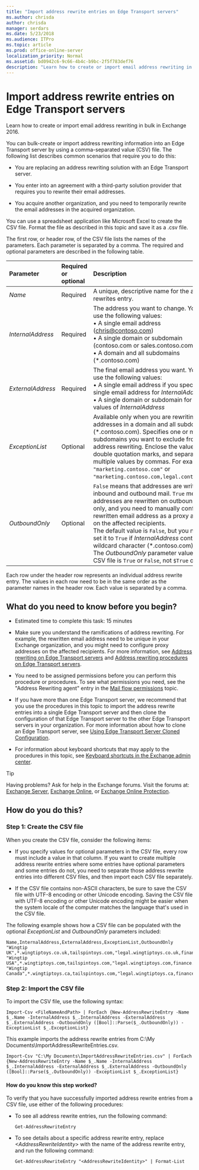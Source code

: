 ```yaml
---
title: "Import address rewrite entries on Edge Transport servers"
ms.author: chrisda
author: chrisda
manager: serdars
ms.date: 5/23/2018
ms.audience: ITPro
ms.topic: article
ms.prod: office-online-server
localization_priority: Normal
ms.assetid: bd0942c6-9c66-4b4c-b9bc-2f5f783def76
description: "Learn how to create or import email address rewriting in bulk in Exchange 2016."
---
```


# Import address rewrite entries on Edge Transport servers

Learn how to create or import email address rewriting in bulk in Exchange 2016.
  
You can bulk-create or import address rewriting information into an Edge Transport server by using a comma-separated value (CSV) file. The following list describes common scenarios that require you to do this:
  
- You are replacing an address rewriting solution with an Edge Transport server.
    
- You enter into an agreement with a third-party solution provider that requires you to rewrite their email addresses.
    
- You acquire another organization, and you need to temporarily rewrite the email addresses in the acquired organization.
    
You can use a spreadsheet application like Microsoft Excel to create the CSV file. Format the file as described in this topic and save it as a .csv file.
  
The first row, or header row, of the CSV file lists the names of the parameters. Each parameter is separated by a comma. The required and optional parameters are described in the following table.
  
|**Parameter**|**Required or optional**|**Description**|
|:-----|:-----|:-----|
| _Name_ <br/> |Required  <br/> |A unique, descriptive name for the address rewrites entry.  <br/> |
| _InternalAddress_ <br/> |Required  <br/> |The address you want to change. You can use the following values:  <br/> • A single email address (chris@contoso.com)  <br/> • A single domain or subdomain (contoso.com or sales.contoso.com)  <br/> • A domain and all subdomains (\*.contoso.com)  <br/> |
| _ExternalAddress_ <br/> |Required  <br/> |The final email address you want. You can use the following values:  <br/> • A single email address if you specified a single email address for  _InternalAddress_ <br/> • A single domain or subdomain for all other values of  _InternalAddress_ <br/> |
| _ExceptionList_ <br/> |Optional  <br/> |Available only when you are rewriting email addresses in a domain and all subdomains (*.contoso.com). Specifies one or more subdomains you want to exclude from address rewriting. Enclose the value in double quotation marks, and separate multiple values by commas. For example,  `"marketing.contoso.com"` or  `"marketing.contoso.com,legal.contoso.com"`.  <br/> |
| _OutboundOnly_ <br/> |Optional  <br/> | `False` means that addresses are written on inbound and outbound mail.  `True` means that addresses are rewritten on outbound mail only, and you need to manually configure the rewritten email address as a proxy address on the affected recipients.  <br/> The default value is  `False`, but you need to set it to  `True` if  _InternalAddress_ contains the wildcard character (*.contoso.com).  <br/> The  _OutboundOnly_ parameter value in the CSV file is  `True` or  `False`, not  `$True` or  `$False`.  <br/> |
   
Each row under the header row represents an individual address rewrite entry. The values in each row need to be in the same order as the parameter names in the header row. Each value is separated by a comma.
  
## What do you need to know before you begin?

- Estimated time to complete this task: 15 minutes
    
- Make sure you understand the ramifications of address rewriting. For example, the rewritten email address need to be unique in your Exchange organization, and you might need to configure proxy addresses on the affected recipients. For more information, see [Address rewriting on Edge Transport servers](address-rewriting.md) and [Address rewriting procedures on Edge Transport servers](address-rewriting-procedures.md).
    
- You need to be assigned permissions before you can perform this procedure or procedures. To see what permissions you need, see the "Address Rewriting agent" entry in the [Mail flow permissions](../../permissions/feature-permissions/mail-flow-permissions.md) topic. 
    
- If you have more than one Edge Transport server, we recommend that you use the procedures in this topic to import the address rewrite entries into a single Edge Transport server and then clone the configuration of that Edge Transport server to the other Edge Transport servers in your organization. For more information about how to clone an Edge Transport server, see [Using Edge Transport Server Cloned Configuration](http://technet.microsoft.com/library/683a6b8a-59bf-43ed-96c8-504945c2f665.aspx).
    
- For information about keyboard shortcuts that may apply to the procedures in this topic, see [Keyboard shortcuts in the Exchange admin center](../../about-documentation/keyboard-shortcuts-in-eac.md).
    
> [!TIP]
> Having problems? Ask for help in the Exchange forums. Visit the forums at: [Exchange Server](https://go.microsoft.com/fwlink/p/?linkId=60612), [Exchange Online](https://go.microsoft.com/fwlink/p/?linkId=267542), or [Exchange Online Protection](https://go.microsoft.com/fwlink/p/?linkId=285351). 
  
## How do you do this?

### Step 1: Create the CSV file

When you create the CSV file, consider the following items:
  
- If you specify values for optional parameters in the CSV file, every row must include a value in that column. If you want to create multiple address rewrite entries where some entries have optional parameters and some entries do not, you need to separate those address rewrite entries into different CSV files, and then import each CSV file separately.
    
- If the CSV file contains non-ASCII characters, be sure to save the CSV file with UTF-8 encoding or other Unicode encoding. Saving the CSV file with UTF-8 encoding or other Unicode encoding might be easier when the system locale of the computer matches the language that's used in the CSV file.
    
The following example shows how a CSV file can be populated with the optional  _ExceptionList_ and  _OutboundOnly_ parameters included: 
  
```
Name,InternalAddress,ExternalAddress,ExceptionList,OutboundOnly
"Wingtip UK",*.wingtiptoys.co.uk,tailspintoys.com,"legal.wingtiptoys.co.uk,finance.wingtiptoys.co.uk,support.wingtiptoys.co.uk",True
"Wingtip USA",*.wingtiptoys.com,tailspintoys.com,"legal.wingtiptoys.com,finance.wingtiptoys.com,support.wingtiptoys.com,corp.wingtiptoys.com",True
"Wingtip Canada",*.wingtiptoys.ca,tailspintoys.com,"legal.wingtiptoys.ca,finance.wingtiptoys.ca,support.wingtiptoys.ca",True
```

### Step 2: Import the CSV file

To import the CSV file, use the following syntax:
  
```
Import-Csv <FileNameAndPath> | ForEach {New-AddressRewriteEntry -Name $_.Name -InternalAddress $_.InternalAddress -ExternalAddress $_.ExternalAddress -OutboundOnly ([Bool]::Parse($_.OutboundOnly)) -ExceptionList $_.ExceptionList}
```

This example imports the address rewrite entries from C:\My Documents\ImportAddressRewriteEntries.csv.
  
```
Import-Csv "C:\My Documents\ImportAddressRewriteEntries.csv" | ForEach {New-AddressRewriteEntry -Name $_.Name -InternalAddress $_.InternalAddress -ExternalAddress $_.ExternalAddress -OutboundOnly ([Bool]::Parse($_.OutboundOnly)) -ExceptionList $_.ExceptionList}
```

#### How do you know this step worked?

To verify that you have successfully imported address rewrite entries from a CSV file, use either of the following procedures:
  
- To see all address rewrite entries, run the following command:
    
  ```
  Get-AddressRewriteEntry
  ```

- To see details about a specific address rewrite entry, replace  _\<AddressRewriteIdentity\>_ with the name of the address rewrite entry, and run the following command: 
    
  ```
  Get-AddressRewriteEntry "<AddressRewriteIdentity>" | Format-List
  ```


